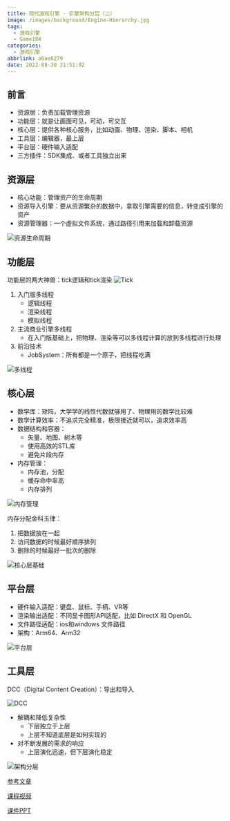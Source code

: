 ```yaml
---
title: 现代游戏引擎 - 引擎架构分层（二）
image: /images/background/Engine-Hierarchy.jpg
tags:
  - 游戏引擎
  - Game104
categories:
  - 游戏引擎
abbrlink: a6ae6279
date: 2022-08-30 21:51:02
---
```

## 前言
* 资源层：负责加载管理资源
* 功能层：就是让画面可见，可动，可交互
* 核心层：提供各种核心服务，比如动画、物理、渲染、脚本、相机
* 工具层：编辑器，最上层
* 平台层：硬件输入适配
* 三方插件：SDK集成、或者工具独立出来

## 资源层
* 核心功能：管理资产的生命周期
* 资源导入引擎：要从资源繁杂的数据中，拿取引擎需要的信息，转变成引擎的资产
* 资源管理器：一个虚拟文件系统，通过路径引用来加载和卸载资源

![资源生命周期](/images/article/Games104/02/Games104_02_01.png)

## 功能层
功能层的两大神兽：tick逻辑和tick渲染
![Tick](/images/article/Games104/02/Games104_02_02.png)

1. 入门版多线程
   * 逻辑线程
   * 渲染线程
   * 模拟线程
2. 主流商业引擎多线程
   * 在入门版基础上，把物理、渲染等可以多线程计算的放到多线程进行处理
3. 前沿技术
   * JobSystem：所有都是一个原子，把线程吃满

![多线程](/images/article/Games104/02/Games104_02_03.png)

## 核心层

* 数学库：矩阵，大学学的线性代数就够用了、物理用的数学比较难
* 数学计算效率：不追求完全精准，极限接近就可以，追求效率高
* 数据结构和容器：
  * 矢量、地图、树木等
  * 使用高效的STL库
  * 避免片段内存
* 内存管理：
  * 内存池，分配
  * 缓存命中率高
  * 内存排列

![内存管理](/images/article/Games104/02/Games104_02_08.png)

内存分配金科玉律：
1. 把数据放在一起
2. 访问数据的时候最好顺序排列
3. 删除的时候最好一批次的删除

![核心层基础](/images/article/Games104/02/Games104_02_04.png)

## 平台层

* 硬件输入适配：键盘、鼠标、手柄、VR等
* 渲染输出适配：不同显卡图形API适配，比如 DirectX 和 OpenGL
* 文件路径适配：ios和windows 文件路径
* 架构：Arm64、Arm32

![平台层](/images/article/Games104/02/Games104_02_05.png)

## 工具层

DCC（Digital Content Creation）：导出和导入

![DCC](/images/article/Games104/02/Games104_02_06.png)

* 解耦和降低复杂性
  * 下层独立于上层
  * 上层不知道底层是如何实现的
* 对不断发展的需求的响应
  * 上层演化迅速，但下层演化稳定

![架构分层](/images/article/Games104/02/Games104_02_07.png)

[参考文章](https://zhuanlan.zhihu.com/p/499674385)

[课程视频](https://www.bilibili.com/video/BV12Z4y1B7th/?spm_id_from=333.788&vd_source=422a2ce23eb94fdbdfc2824aa2898ea5)

[课件PPT](https://cdn.boomingtech.com/games104_static/upload/GAMES104_lecture02Layered%20Architecture%20of%20Game%20Engine.pdf)
